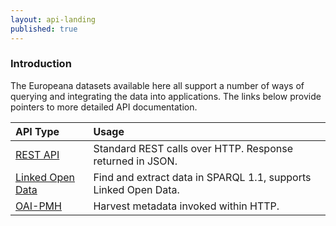 ```yaml
---
layout: api-landing
published: true
---
```


### Introduction
The Europeana datasets available here all support a number of ways of querying and integrating the data into applications.
The links below provide pointers to more detailed API documentation.

|API Type|Usage|
|:-------------|:-------------|
|[REST API](/api/portal-api)| Standard REST calls over HTTP. Response returned in JSON. |
|[Linked Open Data](/api/linked-open-data) | Find and extract data in SPARQL 1.1, supports Linked Open Data.|
|[OAI-PMH](/api) | Harvest metadata invoked within HTTP. |
